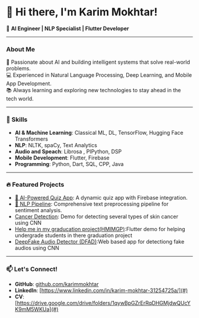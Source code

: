 # 👋 Hi there, I'm Karim Mokhtar!

🚀 **AI Engineer | NLP Specialist | Flutter Developer**

---

### About Me  
🌟 Passionate about AI and building intelligent systems that solve real-world problems.  
💻 Experienced in Natural Language Processing, Deep Learning, and Mobile App Development.  
📚 Always learning and exploring new technologies to stay ahead in the tech world.  

---

### 🚀 Skills  
- **AI & Machine Learning**: Classical ML, DL, TensorFlow, Hugging Face Transformers  
- **NLP**: NLTK, spaCy, Text Analytics
- **Audio and Speach**: Librosa , PIPython, DSP 
- **Mobile Development**: Flutter, Firebase  
- **Programming**: Python, Dart, SQL, CPP, Java

---

### 🔥 Featured Projects  
- [🚀 AI-Powered Quiz App](#): A dynamic quiz app with Firebase integration.  
- [🧠 NLP Pipeline](#): Comprehensive text preprocessing pipeline for sentiment analysis.
- [Cancer Detection](#): Demo for detecting several types of skin cancer using CNN
- [Help me in my graducation project(HMIMGP)](#):Flutter demo for helping undergrade students in there graduation project
- [ DeepFake Audio Detector (DFAD)](#):Web based app for detectiong fake audios using CNN 

---

### 📫 Let's Connect!  
- **GitHub**: [github.com/karimmokhtar](https://github.com/bnElmookhtar)  
- **LinkedIn**: [https://www.linkedin.com/in/karim-mokhtar-31254725a/](#)  
- **CV**: [https://drive.google.com/drive/folders/1qywBpGZrErRqDHGMjdwQUcYK9mM5WKUa](#)
  
